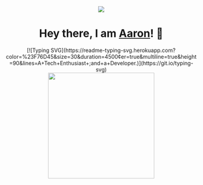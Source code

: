 <div align="center"> 
<img src="https://cdn.discordapp.com/attachments/818520814626144317/936939875901522010/Screenshot_2021-03-21-02-30-05-1-modified_1.png">
</div>

<div align="center">
<h1>Hey there, I am <a href="https://www.youtube.com/watch?v=dQw4w9WgXcQ" target="_blank">Aaron</a>! 👋</h1>
</div>
    
<div align="center">
[![Typing SVG](https://readme-typing-svg.herokuapp.com?color=%23F76D45&size=30&duration=4500&center=true&multiline=true&height=90&lines=A+Tech+Enthusiast+;and+a+Developer.)](https://git.io/typing-svg)
</div>

<div align="center"> 
    <img src="https://lanyard-profile-readme.vercel.app/api/287218738242125826" height="280">
</div>

<br>
<br>
<br>

